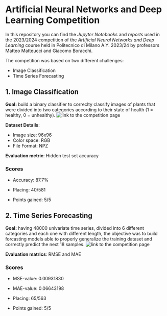 # Artificial Neural Networks and Deep Learning Competition
In this repository you can find the *Jupyter Notebooks* and *reports* used in the 2023/2024 competition of the *Artificial Neural Networks and Deep Learning* course held in Politecnico di Milano A.Y. 2023/24 by professors Matteo Matteucci and Giacomo Boracchi.

The competition was based on two different challenges:
- Image Classification
- Time Series Forecasting

## 1. Image Classification
**Goal:** build a binary classifier to correclty classify images of plants that were divided into two categories according to their state of health (1 = healthy, 0 = unhealthy). ![link to the competition page](https://codalab.lisn.upsaclay.fr/competitions/16245)

**Dataset Details**: 
- Image size: 96x96
- Color space: RGB
- File Format: NPZ

**Evaluation metric**: Hidden test set accuracy

### Scores   

- Accuracy: 87.7%

- Placing: 40/581

- Points gained: 5/5

## 2. Time Series Forecasting
**Goal:** having 48000 univariate time series, divided into 6 different categories and each one with different length, the objective was to build forcasting models able to properly generalize the training dataset and correctly predict the next 18 samples. ![link to the competition page](https://codalab.lisn.upsaclay.fr/competitions/16514)

**Evaluation matrics**: RMSE and MAE  

### Scores

- MSE-value: 0.00931830

- MAE-value: 0.06643198

- Placing: 65/563

- Points gained: 5/5
